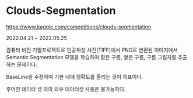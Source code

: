 # Clouds-Segmentation

https://www.kaggle.com/competitions/clouds-segmentation


2022.04.21 ~ 2022.05.25

컴퓨터 비전 기말프로젝트로 
인공위성 사진(TIFF)에서 PNG로 변환된 이미지에서
Semantic Segmentation 모델을
학습하여 짙은 구름, 옅은 구름, 구름 그림자를 추출하는 문제이다.

BaseLine을 수정하여 기한 내에 정확도를 올리는 것이 목표이다. 

주어진 데이터 셋 외의 외부 데이터셋 사용은 불가능하다.
